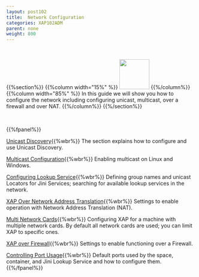 ```yaml
---
layout: post102
title:  Network Configuration
categories: XAP102ADM
parent: none
weight: 800
---
```


<br>

{{%section%}}
{{%column width="15%" %}}
<img src="/attachment_files/subject/Network.png" width="80" height="80">
{{%/column%}}
{{%column width="85%" %}}
In this guide we will show you how to configure the network including configuring unicast, multicast, over a firewall and over NAT.
{{%/column%}}
{{%/section%}}

<br>


 {{%fpanel%}}

[Unicast Discovery](./network-unicast-discovery.html){{%wbr%}}
The section explains how to configure and use Unicast Discovery.

[Multicast Configuration](./network-multicast.html){{%wbr%}}
Enabling multicast on Linux and Windows.

[Configuring Lookup Service](./network-lookup-service-configuration.html){{%wbr%}}
Defining group names and unicast Locators for Jini Services; searching for available lookup services in the network.

[XAP Over Network Address Translation](./network-over-nat.html){{%wbr%}}
Settings to enable operation with Network Address Translation (NAT).

[Multi Network Cards](./network-multi-nic.html){{%wbr%}}
Configuring XAP for a machine with multiple network cards. By default all network cards are used; you can limit XAP to specific ones.

[XAP over Firewall](./network-over-firewall.html){{%wbr%}}
Settings to enable functioning over a Firewall.

[Controlling Port Usage](./network-ports.html){{%wbr%}}
Default ports used by the space, container, and Jini Lookup Service and how to configure them.
{{%/fpanel%}}
